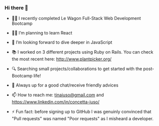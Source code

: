 ### Hi there 👋

- 👩‍💻  I recently completed Le Wagon Full-Stack Web Development Bootcamp
- 👩‍🎓  I’m planning to learn React
- 🤿  I’m looking forward to dive deeper in JavaScript
- 📚  I worked on 3 different projects using Ruby on Rails. You can check the most recent here: http://www.plantpicker.org/
- 🔍  Searching small projects/collaborations to get started with the post-Bootcamp life!
- 💬  Always up for a good chat/receive friendly advices
- 📫  How to reach me: tinaiuso@gmail.com and https://www.linkedin.com/in/concetta-iuso/

- ⚡ Fun fact: before signing up to GitHub I was genuinly convinced that "Pull requests" was named "Poor requests" as I misheard a developer.

